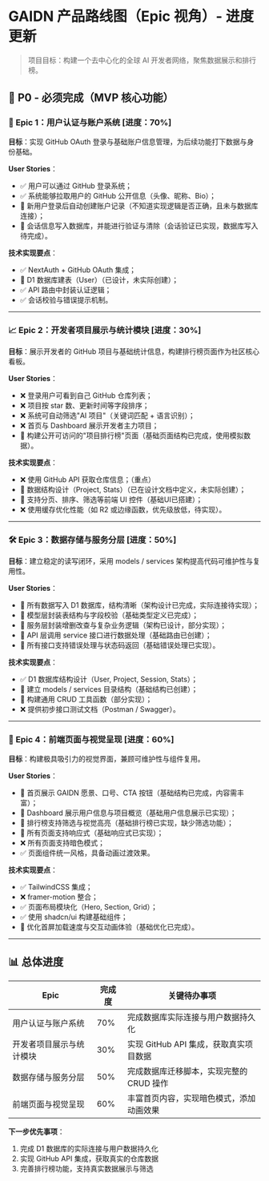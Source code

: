 # GAIDN 产品路线图（Epic 视角）- 进度更新

> 项目目标：构建一个去中心化的全球 AI 开发者网络，聚焦数据展示和排行榜。

## 🥇 P0 - 必须完成（MVP 核心功能）

### 🔐 Epic 1：用户认证与账户系统 [进度：70%]
**目标**：实现 GitHub OAuth 登录与基础账户信息管理，为后续功能打下数据与身份基础。

**User Stories**：
- ✅ 用户可以通过 GitHub 登录系统；
- ✅ 系统能够拉取用户的 GitHub 公开信息（头像、昵称、Bio）；
- 🔄 新用户登录后自动创建账户记录（不知道实现逻辑是否正确，且未与数据库连接）；
- 🔄 会话信息写入数据库，并能进行验证与清除（会话验证已实现，数据库写入待完成）。

**技术实现要点**：
- ✅ NextAuth + GitHub OAuth 集成；
- 🔄 D1 数据库建表（User）（已设计，未实际创建）；
- ✅ API 路由中封装认证逻辑；
- ✅ 会话校验与错误提示机制。

---

### 📈 Epic 2：开发者项目展示与统计模块 [进度：30%]
**目标**：展示开发者的 GitHub 项目与基础统计信息，构建排行榜页面作为社区核心看板。

**User Stories**：
- ❌ 登录用户可看到自己 GitHub 仓库列表；
- ❌ 项目按 star 数、更新时间等字段排序；
- ❌ 系统可自动筛选"AI 项目"（关键词匹配 + 语言识别）；
- ❌ 首页与 Dashboard 展示开发者主力项目；
- 🔄 构建公开可访问的"项目排行榜"页面（基础页面结构已完成，使用模拟数据）。

**技术实现要点**：
- ❌ 使用 GitHub API 获取仓库信息；（重点）
- 🔄 数据结构设计（Project, Stats）（已在设计文档中定义，未实际创建）；
- 🔄 支持分页、排序、筛选等前端 UI 控件（基础UI已搭建）；
- ❌ 使用缓存优化性能（如 R2 或边缘函数，优先级放低，待实现）。

---

### 🛠 Epic 3：数据存储与服务分层 [进度：50%]
**目标**：建立稳定的读写闭环，采用 models / services 架构提高代码可维护性与复用性。

**User Stories**：
- 🔄 所有数据写入 D1 数据库，结构清晰（架构设计已完成，实际连接待实现）；
- 🔄 模型层封装表结构与字段校验（基础类型定义已完成）；
- 🔄 服务层封装增删改查与复杂业务逻辑（架构已设计，部分实现）；
- 🔄 API 层调用 service 接口进行数据处理（基础路由已创建）；
- 🔄 所有接口支持错误处理与状态码返回（基础错误处理已实现）。

**技术实现要点**：
- ✅ D1 数据库结构设计（User, Project, Session, Stats）；
- 🔄 建立 models / services 目录结构（基础结构已创建）；
- 🔄 构建通用 CRUD 工具函数（部分实现）；
- ❌ 提供初步接口测试文档（Postman / Swagger）。

---

### 🎨 Epic 4：前端页面与视觉呈现 [进度：60%]
**目标**：构建极具吸引力的视觉界面，兼顾可维护性与组件复用。

**User Stories**：
- 🔄 首页展示 GAIDN 愿景、口号、CTA 按钮（基础结构已完成，内容需丰富）；
- 🔄 Dashboard 展示用户信息与项目概览（基础用户信息展示已实现）；
- 🔄 排行榜支持筛选与视觉高亮（基础排行榜已实现，缺少筛选功能）；
- 🔄 所有页面支持响应式（基础响应式已实现）；
- ❌ 所有页面支持暗色模式；
- ✅ 页面组件统一风格，具备动画过渡效果。

**技术实现要点**：
- ✅ TailwindCSS 集成；
- ❌ framer-motion 整合；
- ✅ 页面布局模块化（Hero, Section, Grid）；
- ✅ 使用 shadcn/ui 构建基础组件；
- 🔄 优化首屏加载速度与交互动画体验（基础优化已完成）。

---

## 📊 总体进度

| Epic | 完成度 | 关键待办事项 |
|------|--------|------------|
| 用户认证与账户系统 | 70% | 完成数据库实际连接与用户数据持久化 |
| 开发者项目展示与统计模块 | 30% | 实现 GitHub API 集成，获取真实项目数据 |
| 数据存储与服务分层 | 50% | 完成数据库迁移脚本，实现完整的 CRUD 操作 |
| 前端页面与视觉呈现 | 60% | 丰富首页内容，实现暗色模式，添加动画效果 |

**下一步优先事项**：
1. 完成 D1 数据库的实际连接与用户数据持久化
2. 实现 GitHub API 集成，获取真实的仓库数据
3. 完善排行榜功能，支持真实数据展示与筛选